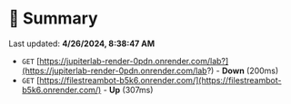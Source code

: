 # 📖 Summary
Last updated: **4/26/2024, 8:38:47 AM**

- `GET` [https://jupiterlab-render-0pdn.onrender.com/lab?](https://jupiterlab-render-0pdn.onrender.com/lab?) - **Down** (200ms)
- `GET` [https://filestreambot-b5k6.onrender.com/](https://filestreambot-b5k6.onrender.com/) - **Up** (307ms)
